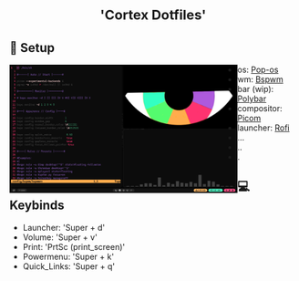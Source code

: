 <h1 align="center"><small>
'Cortex Dotfiles'
</small></h1>

## 🧠 Setup
<img src="IMAGES/rice.png" align="left" width="400">

- os: [Pop-os](https://pop.system76.com/)
- wm: [Bspwm](https://github.com/baskerville/bspwm)
- bar (wip): [Polybar](https://github.com/polybar/polybar)
- compositor: [Picom](https://github.com/yshui/picom)
- launcher: [Rofi](https://github.com/davatorium/rofi)
- ...
- ..
- .

## 💻 Keybinds
- Launcher:    'Super + d'
- Volume:      'Super + v'
- Print:       'PrtSc (print_screen)'
- Powermenu:   'Super + k' 
- Quick_Links: 'Super + q'